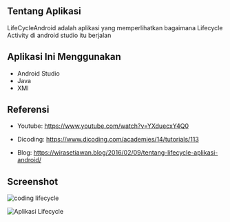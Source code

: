 Tentang Aplikasi
-------
LifeCycleAndroid  adalah aplikasi yang memperlihatkan bagaimana Lifecycle Activity di android studio itu berjalan


Aplikasi Ini Menggunakan
-----------
- Android Studio
- Java
- XMl


Referensi
---------
- Youtube: https://www.youtube.com/watch?v=YXduecxY4Q0

- Dicoding: https://www.dicoding.com/academies/14/tutorials/113

- Blog: https://wirasetiawan.blog/2016/02/09/tentang-lifecycle-aplikasi-android/


Screenshot
------------
![coding lifecycle](https://user-images.githubusercontent.com/50509675/63209760-87e34700-c10f-11e9-8934-eee67a2ef81d.png)

![Aplikasi Lifecycle](https://user-images.githubusercontent.com/50509675/63209883-b9104700-c110-11e9-9b75-c5572eddcfba.png)
